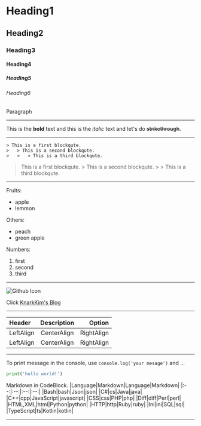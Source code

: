 <!-- Heading -->

# Heading1

## Heading2

### Heading3

#### Heading4

##### Heading5

###### Heading6

Paragraph

<!-- Line -->

---

<!-- Text attributes -->

This is the **bold** text and this is the _italic_ text and let's do ~~strikethrough~~.

---

<!-- Quote -->

```
> This is a first blockqute.
>	> This is a second blockqute.
>	>	> This is a third blockqute.
```

> This is a first blockqute. > This is a second blockqute. > > This is a third blockqute.

---

<!-- Bullet list -->

Fruits:

- apple
- lemmon

Others:

- peach
- green apple

Numbers:

1. first
2. second
3. third

---

<!-- Image -->

![Github Icon](https://github.githubassets.com/images/modules/logos_page/GitHub-Mark.png)

<!-- Link -->

Click [KnarkKim's Blog](https://github.com/knarkkim/knarkkim.github.io)

---

<!-- Table -->

| Header    | Description |     Option |
| :-------- | :---------: | ---------: |
| LeftAlign | CenterAlign | RightAlign |
| LeftAlign | CenterAlign | RightAlign |

---

<!-- Code -->

To print message in the console, use `console.log('your mesage')` and ...

```python
print('hello world!')
```

Markdown in CodeBlock.
|Language|Markdown|Language|Markdown|
|:--:|:--:|:--:|:--:|
|Bash|bash|Json|json|
|C#|cs|Java|java|
|C++|cpp|JavaScript|javascript|
|CSS|css|PHP|php|
|Diff|diff|Perl|perl|
|HTML,XML|html|Python|python|
|HTTP|http|Ruby|ruby|
|Ini|ini|SQL|sql|
|TypeScript|ts|Kotlin|kotlin|

---
